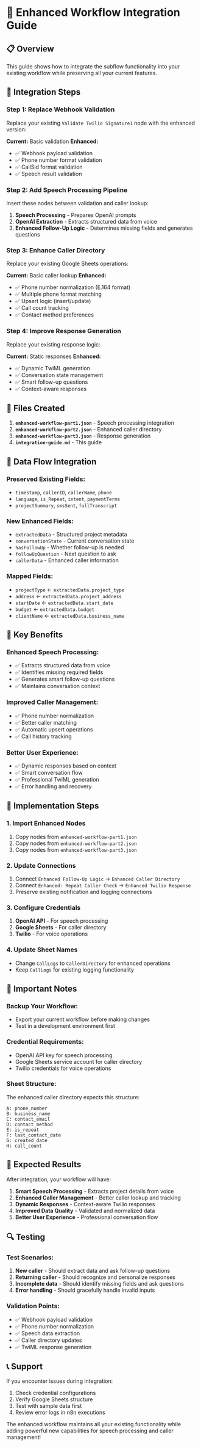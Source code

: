 # 🚀 Enhanced Workflow Integration Guide

## 📋 **Overview**

This guide shows how to integrate the subflow functionality into your existing workflow while preserving all your current features.

## 🔧 **Integration Steps**

### **Step 1: Replace Webhook Validation**
Replace your existing `Validate Twilio Signature1` node with the enhanced version:

**Current:** Basic validation
**Enhanced:**

- ✅ Webhook payload validation
- ✅ Phone number format validation  
- ✅ CallSid format validation
- ✅ Speech result validation

### **Step 2: Add Speech Processing Pipeline**
Insert these nodes between validation and caller lookup:

1. **Speech Processing** - Prepares OpenAI prompts
2. **OpenAI Extraction** - Extracts structured data from voice
3. **Enhanced Follow-Up Logic** - Determines missing fields and generates questions

### **Step 3: Enhance Caller Directory**

Replace your existing Google Sheets operations:

**Current:** Basic caller lookup
**Enhanced:**

- ✅ Phone number normalization (E.164 format)
- ✅ Multiple phone format matching
- ✅ Upsert logic (insert/update)
- ✅ Call count tracking
- ✅ Contact method preferences

### **Step 4: Improve Response Generation**

Replace your existing response logic:

**Current:** Static responses
**Enhanced:**

- ✅ Dynamic TwiML generation
- ✅ Conversation state management
- ✅ Smart follow-up questions
- ✅ Context-aware responses

## 📁 **Files Created**

1. **`enhanced-workflow-part1.json`** - Speech processing integration
2. **`enhanced-workflow-part2.json`** - Enhanced caller directory
3. **`enhanced-workflow-part3.json`** - Response generation
4. **`integration-guide.md`** - This guide

## 🔄 **Data Flow Integration**

### **Preserved Existing Fields:**
- `timestamp`, `callerID`, `callerName`, `phone`
- `language`, `is_Repeat`, `intent`, `paymentTerms`
- `projectSummary`, `smsSent`, `fullTranscript`

### **New Enhanced Fields:**
- `extractedData` - Structured project metadata
- `conversationState` - Current conversation state
- `hasFollowUp` - Whether follow-up is needed
- `followUpQuestion` - Next question to ask
- `callerData` - Enhanced caller information

### **Mapped Fields:**
- `projectType` ← `extractedData.project_type`
- `address` ← `extractedData.project_address`
- `startDate` ← `extractedData.start_date`
- `budget` ← `extractedData.budget`
- `clientName` ← `extractedData.business_name`

## 🎯 **Key Benefits**

### **Enhanced Speech Processing:**
- ✅ Extracts structured data from voice
- ✅ Identifies missing required fields
- ✅ Generates smart follow-up questions
- ✅ Maintains conversation context

### **Improved Caller Management:**
- ✅ Phone number normalization
- ✅ Better caller matching
- ✅ Automatic upsert operations
- ✅ Call history tracking

### **Better User Experience:**
- ✅ Dynamic responses based on context
- ✅ Smart conversation flow
- ✅ Professional TwiML generation
- ✅ Error handling and recovery

## 🔧 **Implementation Steps**

### **1. Import Enhanced Nodes**
1. Copy nodes from `enhanced-workflow-part1.json`
2. Copy nodes from `enhanced-workflow-part2.json`
3. Copy nodes from `enhanced-workflow-part3.json`

### **2. Update Connections**
1. Connect `Enhanced Follow-Up Logic` → `Enhanced Caller Directory`
2. Connect `Enhanced: Repeat Caller Check` → `Enhanced Twilio Response`
3. Preserve existing notification and logging connections

### **3. Configure Credentials**
1. **OpenAI API** - For speech processing
2. **Google Sheets** - For caller directory
3. **Twilio** - For voice operations

### **4. Update Sheet Names**
- Change `CallLogs` to `CallerDirectory` for enhanced operations
- Keep `CallLogs` for existing logging functionality

## 🚨 **Important Notes**

### **Backup Your Workflow:**
- Export your current workflow before making changes
- Test in a development environment first

### **Credential Requirements:**
- OpenAI API key for speech processing
- Google Sheets service account for caller directory
- Twilio credentials for voice operations

### **Sheet Structure:**
The enhanced caller directory expects this structure:
```
A: phone_number
B: business_name  
C: contact_email
D: contact_method
E: is_repeat
F: last_contact_date
G: created_date
H: call_count
```

## 🎉 **Expected Results**

After integration, your workflow will have:

1. **Smart Speech Processing** - Extracts project details from voice
2. **Enhanced Caller Management** - Better caller lookup and tracking
3. **Dynamic Responses** - Context-aware Twilio responses
4. **Improved Data Quality** - Validated and normalized data
5. **Better User Experience** - Professional conversation flow

## 🔍 **Testing**

### **Test Scenarios:**
1. **New caller** - Should extract data and ask follow-up questions
2. **Returning caller** - Should recognize and personalize responses
3. **Incomplete data** - Should identify missing fields and ask questions
4. **Error handling** - Should gracefully handle invalid inputs

### **Validation Points:**
- ✅ Webhook payload validation
- ✅ Phone number normalization
- ✅ Speech data extraction
- ✅ Caller directory updates
- ✅ TwiML response generation

## 📞 **Support**

If you encounter issues during integration:
1. Check credential configurations
2. Verify Google Sheets structure
3. Test with sample data first
4. Review error logs in n8n executions

The enhanced workflow maintains all your existing functionality while adding powerful new capabilities for speech processing and caller management! 